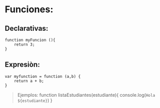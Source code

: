 # Funciones:

## Declarativas:

    function myFuncion (){
        return 3;
    }

## Expresiòn: 

    var myfunction = function (a,b) {
        return a + b;
    }

>Ejemplos:
>  function listaEstudiantes(estudiante){
>      console.log(`Hola ${estudiante}`)
>  }
